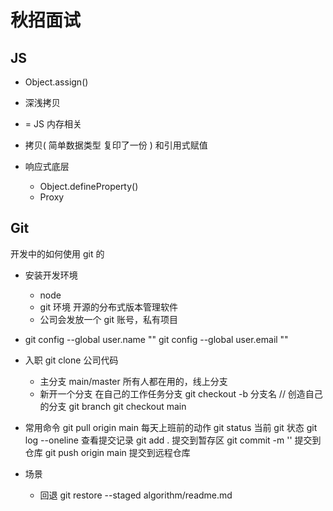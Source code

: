 # 秋招面试

## JS

- Object.assign()

- 深浅拷贝
- = JS 内存相关
- 拷贝( 简单数据类型 复印了一份 ) 和引用式赋值

- 响应式底层
  - Object.defineProperty()
  - Proxy

## Git

开发中的如何使用 git 的

- 安装开发环境

  - node
  - git 环境 开源的分布式版本管理软件
  - 公司会发放一个 git 账号，私有项目

- git config --global user.name ""
  git config --global user.email ""

- 入职 git clone 公司代码
  - 主分支 main/master
    所有人都在用的，线上分支
  - 新开一个分支
    在自己的工作任务分支
    git checkout -b 分支名 // 创造自己的分支
    git branch
    git checkout main
- 常用命令
  git pull origin main 每天上班前的动作
  git status 当前 git 状态
  git log --oneline 查看提交记录
  git add . 提交到暂存区
  git commit -m '' 提交到仓库
  git push origin main 提交到远程仓库

- 场景
  - 回退
    git restore --staged algorithm/readme.md
